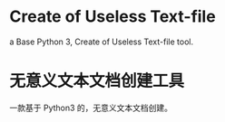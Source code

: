 # Create of Useless Text-file
a Base Python 3, Create of Useless Text-file tool.

# 无意义文本文档创建工具
一款基于 Python3 的，无意义文本文档创建。
